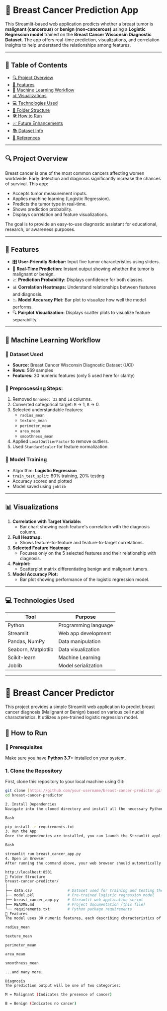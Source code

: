 # 🧬 Breast Cancer Prediction App

This Streamlit-based web application predicts whether a breast tumor is **malignant (cancerous)** or **benign (non-cancerous)** using a **Logistic Regression model** trained on the **Breast Cancer Wisconsin Diagnostic Dataset**. The app offers real-time prediction, visualizations, and correlation insights to help understand the relationships among features.

---

## 📌 Table of Contents

- [🔍 Project Overview](#project-overview)
- [🚀 Features](#features)
- [🧠 Machine Learning Workflow](#machine-learning-workflow)
- [📊 Visualizations](#visualizations)
- [💻 Technologies Used](#technologies-used)
- [📁 Folder Structure](#folder-structure)
- [🛠️ How to Run](#how-to-run)
- [📈 Future Enhancements](#future-enhancements)
- [📚 Dataset Info](#dataset-info)
- [📌 References](#references)

---

## 🔍 Project Overview

Breast cancer is one of the most common cancers affecting women worldwide. Early detection and diagnosis significantly increase the chances of survival. This app:

- Accepts tumor measurement inputs.
- Applies machine learning (Logistic Regression).
- Predicts the tumor type in real-time.
- Shows prediction probability.
- Displays correlation and feature visualizations.

The goal is to provide an easy-to-use diagnostic assistant for educational, research, or awareness purposes.

---

## 🚀 Features

- 🎛️ **User-Friendly Sidebar:** Input five tumor characteristics using sliders.
- 🔮 **Real-Time Prediction:** Instant output showing whether the tumor is malignant or benign.
- 📈 **Prediction Probability:** Displays confidence for both classes.
- 📊 **Correlation Heatmaps:** Understand relationships between features and diagnosis.
- 📉 **Model Accuracy Plot:** Bar plot to visualize how well the model performs.
- 🔍 **Pairplot Visualization:** Displays scatter plots to visualize feature separability.

---

## 🧠 Machine Learning Workflow

### 📁 Dataset Used
- **Source:** Breast Cancer Wisconsin Diagnostic Dataset (UCI)
- **Rows:** 569 samples
- **Features:** 30 numeric features (only 5 used here for clarity)

### 🔄 Preprocessing Steps:
1. Removed `Unnamed: 32` and `id` columns.
2. Converted categorical target: `M` → 1, `B` → 0.
3. Selected understandable features:
   - `radius_mean`
   - `texture_mean`
   - `perimeter_mean`
   - `area_mean`
   - `smoothness_mean`
4. Applied `LocalOutlierFactor` to remove outliers.
5. Used `StandardScaler` for feature normalization.

### 🧪 Model Training
- Algorithm: **Logistic Regression**
- `train_test_split`: 80% training, 20% testing
- Accuracy scored and plotted
- Model saved using `joblib`

---

## 📊 Visualizations

1. **Correlation with Target Variable:**
   - Bar chart showing each feature's correlation with the diagnosis column.
2. **Full Heatmap:**
   - Shows feature-to-feature and feature-to-target correlations.
3. **Selected Feature Heatmap:**
   - Focuses only on the 5 selected features and their relationship with diagnosis.
4. **Pairplot:**
   - Scatterplot matrix differentiating benign and malignant tumors.
5. **Model Accuracy Plot:**
   - Bar plot showing performance of the logistic regression model.

---

## 💻 Technologies Used

| Tool            | Purpose                      |
|-----------------|------------------------------|
| Python          | Programming language         |
| Streamlit       | Web app development          |
| Pandas, NumPy   | Data manipulation            |
| Seaborn, Matplotlib | Data visualization        |
| Scikit-learn    | Machine Learning             |
| Joblib          | Model serialization          |

---
# 📁 Breast Cancer Predictor

This project provides a simple Streamlit web application to predict breast cancer diagnosis (Malignant or Benign) based on various cell nuclei characteristics. It utilizes a pre-trained logistic regression model.

## 🚀 How to Run

### 📌 Prerequisites
Make sure you have **Python 3.7+** installed on your system.

### 1. Clone the Repository

First, clone this repository to your local machine using Git:

```bash
git clone [https://github.com/your-username/breast-cancer-predictor.git](https://github.com/your-username/breast-cancer-predictor.git)
cd breast-cancer-predictor

2. Install Dependencies
Navigate into the cloned directory and install all the necessary Python packages using pip:

Bash

pip install -r requirements.txt
3. Run the App
Once the dependencies are installed, you can launch the Streamlit application:

Bash

streamlit run breast_cancer_app.py
4. Open in Browser
After running the command above, your web browser should automatically open the application. If not, you can manually navigate to:

http://localhost:8501
📂 Folder Structure
breast-cancer-predictor/
│
├── data.csv                # Dataset used for training and testing the model
├── model.pkl               # Pre-trained logistic regression model
├── breast_cancer_app.py    # Streamlit web application script
├── README.md               # Project documentation (this file)
└── requirements.txt        # Python package requirements
🧬 Features
The model uses 30 numeric features, each describing characteristics of cell nuclei, to make a prediction. Some examples of these features include:

radius_mean

texture_mean

perimeter_mean

area_mean

smoothness_mean

...and many more.

Diagnosis
The prediction output will be one of two categories:

M = Malignant (Indicates the presence of cancer)

B = Benign (Indicates no cancer)



